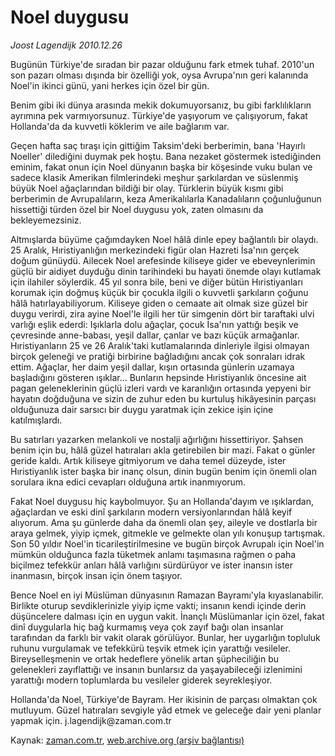 # Noel duygusu

*Joost Lagendijk 2010.12.26*

<td class="columnist-detail">
<p>Bugünün Türkiye'de sıradan bir pazar olduğunu fark etmek tuhaf. 2010'un son pazarı olması dışında bir özelliği yok, oysa Avrupa'nın geri kalanında Noel'in ikinci günü, yani herkes için özel bir gün.</p>
<p>
<div id="haberMetinDiv">
<p>Benim gibi iki dünya arasında mekik dokumuyorsanız, bu gibi farklılıkların ayrımına pek varmıyorsunuz. Türkiye'de yaşıyorum ve çalışıyorum, fakat Hollanda'da da kuvvetli köklerim ve aile bağlarım var.
<p>Geçen hafta saç tıraşı için gittiğim Taksim'deki berberimin, bana 'Hayırlı Noeller' dilediğini duymak pek hoştu. Bana nezaket göstermek istediğinden eminim, fakat onun için Noel dünyanın başka bir köşesinde vuku bulan ve sadece klasik Amerikan filmlerindeki meşhur şarkılardan ve süslenmiş büyük Noel ağaçlarından bildiği bir olay. Türklerin büyük kısmı gibi berberimin de Avrupalıların, keza Amerikalılarla Kanadalıların çoğunluğunun hissettiği türden özel bir Noel duygusu yok, zaten olmasını da bekleyemezsiniz.
<p>Altmışlarda büyüme çağımdayken Noel hâlâ dinle epey bağlantılı bir olaydı. 25 Aralık, Hıristiyanlığın merkezindeki figür olan Hazreti İsa'nın gerçek doğum günüydü. Ailecek Noel arefesinde kiliseye gider ve ebeveynlerimin güçlü bir aidiyet duyduğu dinin tarihindeki bu hayati önemde olayı kutlamak için ilahiler söylerdik. 45 yıl sonra bile, beni ve diğer bütün Hıristiyanları korumak için doğmuş küçük bir çocukla ilgili o kuvvetli şarkıların çoğunu hâlâ hatırlayabiliyorum. Kiliseye giden o cemaate ait olmak size güzel bir duygu verirdi, zira ayine Noel'le ilgili her tür simgenin dört bir taraftaki ulvi varlığı eşlik ederdi: Işıklarla dolu ağaçlar, çocuk İsa'nın yattığı beşik ve çevresinde anne-babası, yeşil dallar, çanlar ve bazı küçük armağanlar. Hıristiyanların 25 ve 26 Aralık'taki kutlamalarında dinleriyle ilgisi olmayan birçok geleneği ve pratiği birbirine bağladığını ancak çok sonraları idrak ettim. Ağaçlar, her daim yeşil dallar, kışın ortasında günlerin uzamaya başladığını gösteren ışıklar... Bunların hepsinde Hıristiyanlık öncesine ait pagan geleneklerinin güçlü izleri vardı ve karanlığın ortasında yepyeni bir hayatın doğduğuna ve sizin de zuhur eden bu kurtuluş hikâyesinin parçası olduğunuza dair sarsıcı bir duygu yaratmak için zekice işin içine katılmışlardı.
<p>Bu satırları yazarken melankoli ve nostalji ağırlığını hissettiriyor. Şahsen benim için bu, hâlâ güzel hatıraları akla getirebilen bir mazi. Fakat o günler geride kaldı. Artık kiliseye gitmiyorum ve daha temel düzeyde, ister Hıristiyanlık ister başka bir inanç olsun, dinin bugün benim için önemli olan sorulara ikna edici cevapları olduğuna artık inanmıyorum.
<p>Fakat Noel duygusu hiç kaybolmuyor. Şu an Hollanda'dayım ve ışıklardan, ağaçlardan ve eski dinî şarkıların modern versiyonlarından hâlâ keyif alıyorum. Ama şu günlerde daha da önemli olan şey, aileyle ve dostlarla bir araya gelmek, yiyip içmek, gitmekle ve gelmekte olan yılı konuşup tartışmak. Son 50 yıldır Noel'in ticarileştirilmesine ve bugün birçok Avrupalı için Noel'in mümkün olduğunca fazla tüketmek anlamı taşımasına rağmen o paha biçilmez tefekkür anları hâlâ varlığını sürdürüyor ve ister inansın ister inanmasın, birçok insan için önem taşıyor.
<p>Bence Noel en iyi Müslüman dünyasının Ramazan Bayramı'yla kıyaslanabilir. Birlikte oturup sevdiklerinizle yiyip içme vakti; insanın kendi içinde derin düşüncelere dalması için en uygun vakit. İnançlı Müslümanlar için özel, fakat dinî duygularla hiç bağ kurmamış veya çok zayıf bağı olan insanlar tarafından da farklı bir vakit olarak görülüyor. Bunlar, her uygarlığın topluluk ruhunu vurgulamak ve tefekkürü teşvik etmek için yarattığı vesileler. Bireyselleşmenin ve ortak hedeflere yönelik artan şüpheciliğin bu gelenekleri zayıflattığı ve insanın bunlarsız da yaşayabileceği izlenimini yarattığı modern toplumlarda bu vesileler giderek seyrekleşiyor.
<p>Hollanda'da Noel, Türkiye'de Bayram. Her ikisinin de parçası olmaktan çok mutluyum. Güzel hatıraları sevgiyle yâd etmek ve geleceğe dair yeni planlar yapmak için. j.lagendijk@zaman.com.tr</p></p></p></p></p></p></p></div>
</p>
<a href="http://web.archive.org/web/20110123150845/mailto:j.lagendijk@zaman.com.tr">
</a></td>

Kaynak: [zaman.com.tr](http://zaman.com.tr/yazar.do?yazino=1070258), [web.archive.org (arşiv bağlantısı)](http://web.archive.org/web/20110123150845/http://www.zaman.com.tr:80/yazar.do?yazino=1070258)
